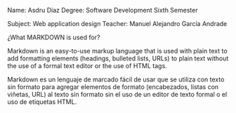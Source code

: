  
Name: Asdru Díaz
Degree: Software Development
Sixth Semester

Subject: Web application design
Teacher: Manuel Alejandro García Andrade

¿What MARKDOWN is used for?

Markdown is an easy-to-use markup language that is used with plain text to add formatting elements (headings, bulleted lists, URLs) to plain text without the use of a formal text editor or the use of HTML tags.

Markdown es un lenguaje de marcado fácil de usar que se utiliza con texto sin formato para agregar elementos de formato (encabezados, listas con viñetas, URL) al texto sin formato sin el uso de un editor de texto formal o el uso de etiquetas HTML.

